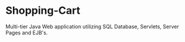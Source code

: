 # Shopping-Cart
Multi-tier Java Web application utilizing SQL Database, Servlets, Server Pages and EJB's.
